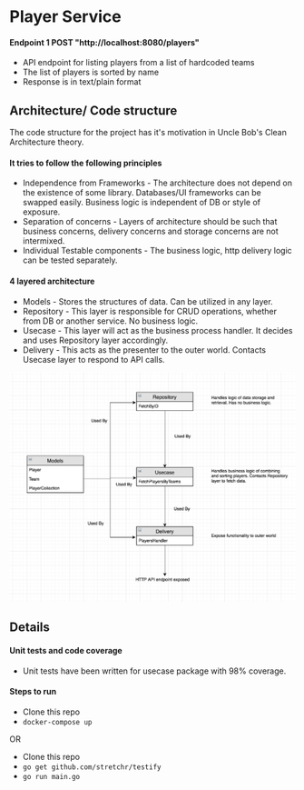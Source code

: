Player Service
====================

#### Endpoint 1 POST "http://localhost:8080/players"
- API endpoint for listing players from a list of hardcoded teams
- The list of players is sorted by name
- Response is in text/plain format

Architecture/ Code structure
----

The code structure for the project has it's motivation in Uncle Bob's Clean Architecture theory.

#### It tries to follow the following principles
- Independence from Frameworks - The architecture does not depend on the existence of some library. Databases/UI frameworks can be swapped easily. Business logic is independent of DB or style of exposure.
- Separation of concerns - Layers of architecture should be such that business concerns, delivery concerns and storage concerns are not intermixed.
- Individual Testable components - The business logic, http delivery logic can be tested separately.

#### 4 layered architecture
- Models - Stores the structures of data. Can be utilized in any layer.
- Repository - This layer is responsible for CRUD operations, whether from DB or another service. No business logic.
- Usecase - This layer will act as the business process handler. It decides and uses Repository layer accordingly.
- Delivery - This acts as the presenter to the outer world. Contacts Usecase layer to respond to API calls.


![Design](./design.jpg)

Details
----

#### Unit tests and code coverage
- Unit tests have been written for usecase package with 98% coverage.

#### Steps to run
- Clone this repo
- `docker-compose up`

OR

- Clone this repo
- `go get github.com/stretchr/testify`
- `go run main.go`